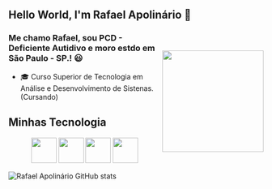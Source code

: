 <p align="center"><enter><h2> Hello World, I'm Rafael Apolinário 👋 </h2></enter></p>
<img style="margin-top: 40px;" align="right" width="200px" src="https://i.pinimg.com/originals/2b/cc/0e/2bcc0e11960ebe99ec2c4d402328a970.gif">


### Me chamo Rafael, sou PCD - Deficiente Autidivo e moro estdo em São Paulo - SP.! 😃

- 🎓 Curso Superior de Tecnologia em Análise e Desenvolvimento de Sistenas. (Cursando)

<h2> Minhas Tecnologia </h2>

<p align="center">
<img src="https://cdn.jsdelivr.net/gh/devicons/devicon@latest/icons/python/python-original-wordmark.svg" width="50px"/>
<img src="https://cdn.jsdelivr.net/gh/devicons/devicon@latest/icons/github/github-original-wordmark.svg" width="50px"/>
<img src="https://cdn.jsdelivr.net/gh/devicons/devicon@latest/icons/photoshop/photoshop-original.svg" width="50px"/>
<img src="https://cdn.jsdelivr.net/gh/devicons/devicon@latest/icons/vscode/vscode-original.svg" width="50px"/>


</p>


![Rafael Apolinário GitHub stats](https://github-readme-stats.vercel.app/api?username=RafaelApolinario90&show_icons=true&theme=dracula)



<!--
**RafaelApolinario90/RafaelApolinario90** is a ✨ _special_ ✨ repository because its `README.md` (this file) appears on your GitHub profile.

Here are some ideas to get you started:

- 🔭 I’m currently working on ...
- 🌱 I’m currently learning ...
- 👯 I’m looking to collaborate on ...
- 🤔 I’m looking for help with ...
- 💬 Ask me about ...
- 📫 How to reach me: ...
- 😄 Pronouns: ...
- ⚡ Fun fact: ...
-->
